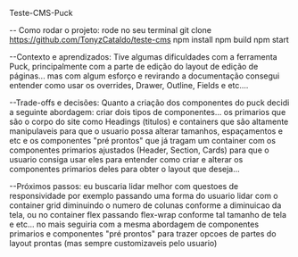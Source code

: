 Teste-CMS-Puck

-- Como rodar o projeto:
rode no seu terminal git clone https://github.com/TonyzCataldo/teste-cms
npm install
npm build
npm start

--Contexto e aprendizados:
Tive algumas dificuldades com a ferramenta Puck, principalmente com a parte de edição do layout de edição de páginas... mas com algum esforço e revirando a documentação consegui entender como usar os overrides, Drawer, Outline, Fields e etc....

--Trade-offs e decisões:
Quanto a criação dos componentes do puck decidi a seguinte abordagem: criar dois tipos de componentes... os primarios que são o corpo do site como Headings (titulos) e containers que são altamente manipulaveis para que o usuario possa alterar tamanhos, espaçamentos e etc e os componentes "pré prontos" que já tragam um container com os componentes primarios ajustados (Header, Section, Cards) para que o usuario consiga usar eles para entender como criar e alterar os componentes primarios deles para obter o layout que deseja...

--Próximos passos:
eu buscaria lidar melhor com questoes de responsividade por exemplo passando uma forma do usuario lidar com o container grid diminuindo o numero de colunas conforme a diminuicao da tela, ou no container flex passando flex-wrap conforme tal tamanho de tela e etc... no mais seguiria com a mesma abordagem de componentes primarios e componentes "pré prontos" para trazer opcoes de partes do layout prontas (mas sempre customizaveis pelo usuario)
